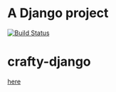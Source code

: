 # A Django project 

[![Build Status](https://travis-ci.com/johnny-don/crafty-django.svg?branch=master)](https://travis-ci.com/johnny-don/crafty-django)
# crafty-django

[here](https://crafty-django.herokuapp.com/)
